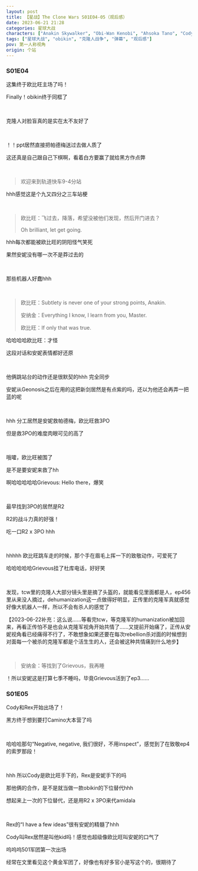 ```yaml
---
layout: post
title: 【星战】The Clone Wars S01E04-05（观后感）
date: 2023-06-21 21:28
categories: 星球大战
characters: ["Anakin Skywalker", "Obi-Wan Kenobi", "Ahsoka Tano", "Cody", "Rex"]
tags: ["星球大战", "obikin", "克隆人战争", "弹幕", "观后感"]
pov: 第一人称视角
origin: 个站
---
```


### S01E04

这集终于欧比旺主场了吗！

Finally！obikin终于同框了

<br>

克隆人对脸盲真的是实在太不友好了

<br>

！！ppt居然直接把帕德梅送过去做人质了

这还真是自己跟自己下棋啊，看着白方要赢了就给黑方作点弊

<br>

> 欢迎来到轨道快车9-4分站

hhh感觉这是个九又四分之三车站梗

<br>

> 欧比旺：飞过去，降落，希望没被他们发现，然后开门进去？
>
> Oh brilliant, let get going.

hhh每次都能被欧比旺的阴阳怪气笑死

果然安妮没有哪一次不是莽过去的

<br>

那些机器人好蠢hhh

<br>

> 欧比旺：Subtlety is never one of your strong points, Anakin.
>
> 安纳金：Everything I know, I learn from you, Master.
>
> 欧比旺：If only that was true.

哈哈哈哈欧比旺：才怪

这段对话和安妮表情都好还原

<br>

他俩跳站台的动作还是很默契的hhh 完全同步

安妮从Geonosis之后在用的这把新剑居然是有点紫的吗，还以为他还会再弄一把蓝的呢

<br>

hhh 分工居然是安妮救帕德梅，欧比旺救3PO

但是救3PO的难度肉眼可见的高了

<br>

哦嚯，欧比旺被围了

是不是要安妮来救了hh

啊哈哈哈哈哈Grievous: Hello there，爆笑

<br>

最早找到3PO的居然是R2

R2的战斗力真的好强！

吃一口R2 x 3PO hhh

<br>

hhhhh 欧比旺跳车走的时候，那个手在眉毛上挥一下的致敬动作，可爱死了

哈哈哈哈哈Grievous挂了杜库电话，好好笑

<br>

发现，tcw里的克隆人大部分镜头里是摘了头盔的，就能看见里面都是人，ep456里从来没人摘过，dehumanization这一点做得好明显，正传里的克隆军真就感觉好像大机器人一样，所以不会有杀人的感觉了

【2023-06-22补充：这么说……等看完tcw，等克隆军的humanization被加回来，再看正传怕不是也会从克隆军视角开始共情了……又提前开始痛了，正传从安妮视角看已经痛得不行了，不敢想象如果还要在每次rebellion杀对面的时候想到对面每一个被杀的克隆军都是个活生生的人，还会被这种共情痛到什么地步】

<br>

> 安纳金：等找到了Grievous，我再睡

！所以安妮这是打算七季不睡吗，毕竟Grievous活到了ep3……

### S01E05

Cody和Rex开始出场了！

黑方终于想到要打Camino大本营了吗

<br>

哈哈哈那句“Negative, negative, 我们很好，不用inspect”，感觉到了在致敬ep4的索罗那段！

<br>

hhh 所以Cody是欧比旺手下的，Rex是安妮手下的吗

那他俩的合作，是不是就当做一款obikin的下位替代hhh

想起来上一次的下位替代，还是用R2 x 3PO来代amidala

<br>

Rex的“I have a few ideas”很有安妮的精髓了hhh

Cody叫Rex居然是叫他kid吗！感觉也超级像欧比旺叫安妮的口气了

呜呜呜501军团第一次出场

经常在文里看见这个黄金军团了，好像也有好多官小是写这个的，很期待了
